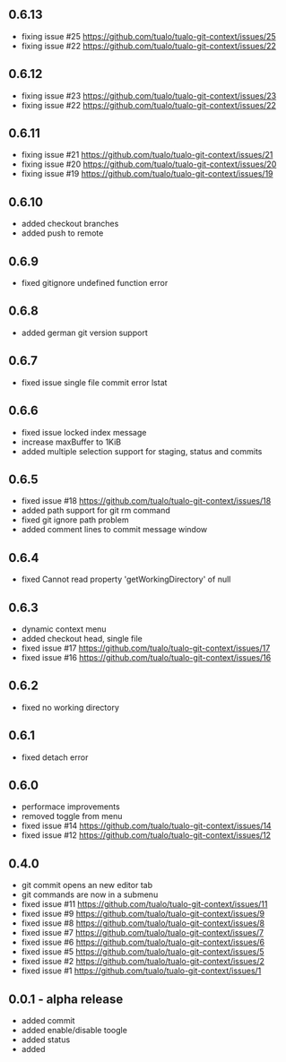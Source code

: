 ## 0.6.13
* fixing issue #25 <https://github.com/tualo/tualo-git-context/issues/25>
* fixing issue #22 <https://github.com/tualo/tualo-git-context/issues/22>

## 0.6.12
* fixing issue #23 <https://github.com/tualo/tualo-git-context/issues/23>
* fixing issue #22 <https://github.com/tualo/tualo-git-context/issues/22>

## 0.6.11
* fixing issue #21 <https://github.com/tualo/tualo-git-context/issues/21>
* fixing issue #20 <https://github.com/tualo/tualo-git-context/issues/20>
* fixing issue #19 <https://github.com/tualo/tualo-git-context/issues/19>

## 0.6.10
* added checkout branches
* added push to remote

## 0.6.9
* fixed gitignore undefined function error

## 0.6.8
* added german git version support

## 0.6.7
* fixed issue single file commit error lstat

## 0.6.6
* fixed issue locked index message
* increase maxBuffer to 1KiB
* added multiple selection support for staging, status and commits

## 0.6.5
* fixed issue #18 <https://github.com/tualo/tualo-git-context/issues/18>
* added path support for git rm command
* fixed git ignore path problem
* added comment lines to commit message window

## 0.6.4
* fixed Cannot read property 'getWorkingDirectory' of null

## 0.6.3
* dynamic context menu
* added checkout head, single file
* fixed issue #17 <https://github.com/tualo/tualo-git-context/issues/17>
* fixed issue #16 <https://github.com/tualo/tualo-git-context/issues/16>

## 0.6.2
* fixed no working directory

## 0.6.1
* fixed detach error

## 0.6.0
* performace improvements
* removed toggle from menu
* fixed issue #14 <https://github.com/tualo/tualo-git-context/issues/14>
* fixed issue #12 <https://github.com/tualo/tualo-git-context/issues/12>

## 0.4.0
* git commit opens an new editor tab
* git commands are now in a submenu
* fixed issue #11 <https://github.com/tualo/tualo-git-context/issues/11>
* fixed issue #9 <https://github.com/tualo/tualo-git-context/issues/9>
* fixed issue #8 <https://github.com/tualo/tualo-git-context/issues/8>
* fixed issue #7 <https://github.com/tualo/tualo-git-context/issues/7>
* fixed issue #6 <https://github.com/tualo/tualo-git-context/issues/6>
* fixed issue #5 <https://github.com/tualo/tualo-git-context/issues/5>
* fixed issue #2 <https://github.com/tualo/tualo-git-context/issues/2>
* fixed issue #1 <https://github.com/tualo/tualo-git-context/issues/1>

## 0.0.1 - alpha release
* added commit
* added enable/disable toogle
* added status
* added
